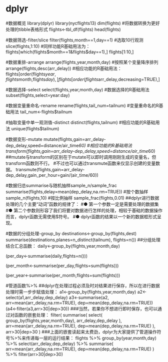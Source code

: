 # dplyr
#数据概览
library(dplyr)
library(nycflights13)
dim(flights)
#将数据转换为更好处理的tibble表格形式
flights<-tbl_df(flights)
head(flights)

#数据筛选-filter/slice
filter(flights,month==1,day==1)
#选取10行观测
slice(flights,1:10)
#同样功能R基础用法为：
flights[which(flights$month==1&flights$day==1),]
flights[1:10,]

#数据重排-arrange
arrange(flights,year,month,day)
#按照某个变量降序排列
arrange(flights,desc(arr_delay))
#相应功能的R基础用法：
flights[order(flights$year,flights$month,flights$day),]
flights[order(flights$arr_delay,decreasing=TRUE),]


#数据选择-select
select(flights,year,month,day)
#数据选择的R基础用法
subset(flights,select=year:day)

#数据变量重命名-rename
rename(flights,tail_num=tailnum)
#变量重命名的R基础用法
tail_num<-flights$tailnum


#抽取变量中单一观测值-distinct
distinct(flights,tailnum)
#相应功能的R基础用法
unique(flights$tailnum)


#数据变形-mutate
mutate(flights,gain=arr_delay-dep_delay,speed=distance/air_time*60)
#相应功能的R基础用法
transform(flights,gain=arr_delay-dep_delay,speed=distance/air_time*60)
##mutate与transform的区别在于mutate可以即时调用刚刚生成的变量名，但transform函数则不行。
#不过也可以通过transmute函数来仅显示创建的变量数据。
transmute(flights,gain=arr_delay-dep_delay,gain_per_hour=gain/(air_time/60))


#数据归总summarise与随机抽样sample_n/sample_frac
summarise(flights,delay=mean(dep_delay,na.rm=TRUE))
#按个数抽样
sample_n(flights,10)
#按比例抽样
sample_frac(flights,0.01)
##dplyr进行数据处理的几个主要“动词”函数的规律了：
#● 第一个参数一定是需要处理的数据集
#● 第二个参数则形容了我们将要对数据进行怎样的处理，相较于基础的数据操作而言，dplyr函数无需使用$符号。
#● dplyr函数的结果以一个新的数据框形式呈现。


#数据的分组处理-group_by
destinations<-group_by(flights,dest)
summarise(destinations,planes=n_distinct(tailnum),
          flights=n())
##分组处理结合汇总函数：
daily<-group_by(flights,year,month,day)

(per_day<-summarise(daily,flights=n()))

(per_month<-summarise(per_day,flights=sum(flights)))

(per_year<-summarise(per_month,flights=sum(flights)))


#管道函数%>%
##dplyr在处理过程必须及时对结果进行保存，所以在进行数据处理时需一步步赋值处理：
a1<-group_by(flights,year,month,day)
a2<-select(a1,arr_delay,dep_delay)
a3<-summarise(a2,
              arr=mean(arr_delay,na.rm=TRUE),
              dep=mean(dep_delay,na.rm=TRUE))
(a4<-filter(a3,arr>30|dep>30))
###当然，若果你不想进行即时保存，也可以通过对函数的嵌套处理：
filter(
  summarise(
    select(
      group_by(flights,year,month,day),
      arr_delay,dep_delay
    ),
    arr=mean(arr_delay,na.rm=TRUE),
    dep=mean(dep_delay,na.rm=TRUE)
  ),
  arr>30|dep>30
)
###上面的嵌套读起来太费劲，dplyr为大家提供了管道操作符号%>%来传递每一层的运行结果：
flights %>%
  group_by(year,month,day) %>%
  select(arr_delay,dep_delay) %>%
  summarise(
    arr=mean(arr_delay,na.rm=TRUE),
    dep=mean(dep_delay,na.rm=TRUE)
  ) %>%
  filter(arr>30|dep>30)
